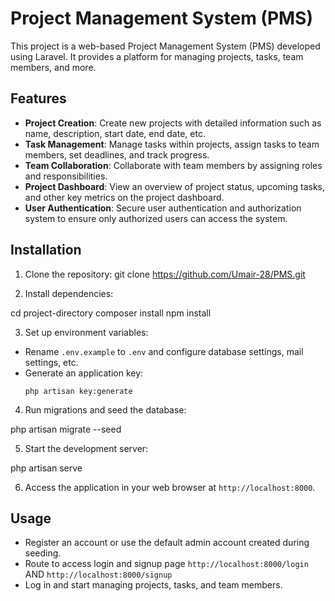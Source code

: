 # Project Management System (PMS)

This project is a web-based Project Management System (PMS) developed using Laravel. It provides a platform for managing projects, tasks, team members, and more.

## Features

- **Project Creation**: Create new projects with detailed information such as name, description, start date, end date, etc.
- **Task Management**: Manage tasks within projects, assign tasks to team members, set deadlines, and track progress.
- **Team Collaboration**: Collaborate with team members by assigning roles and responsibilities.
- **Project Dashboard**: View an overview of project status, upcoming tasks, and other key metrics on the project dashboard.
- **User Authentication**: Secure user authentication and authorization system to ensure only authorized users can access the system.

## Installation

1. Clone the repository:
git clone https://github.com/Umair-28/PMS.git


2. Install dependencies:
   
cd project-directory
composer install
npm install


3. Set up environment variables:
- Rename `.env.example` to `.env` and configure database settings, mail settings, etc.
- Generate an application key:
  ```
  php artisan key:generate
  ```

4. Run migrations and seed the database:
   
  php artisan migrate --seed

5. Start the development server:
 
 php artisan serve

6. Access the application in your web browser at `http://localhost:8000`.

## Usage

- Register an account or use the default admin account created during seeding.
- Route to access login and signup page `http://localhost:8000/login` AND `http://localhost:8000/signup`
- Log in and start managing projects, tasks, and team members. 
